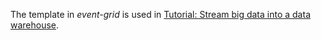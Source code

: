 The template in _event-grid_ is used in [Tutorial: Stream big data into a data warehouse](https://docs.microsoft.com/azure/event-grid/event-grid-event-hubs-integration).
